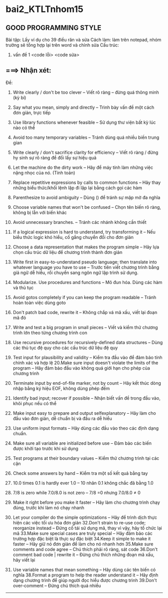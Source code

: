 # bai2_KTLTnhom15
GOOD PROGRAMMING STYLE
----------------------
Bài tập: Lấy ví dụ cho 39 điều răn và sửa
Cách làm: làm trên notepad, nhóm trưởng sẽ tổng hợp lại trên word và chỉnh sửa
Cấu trúc:
1. vấn đề 1
	<code lỗi>
	<code sửa>

===> Nhận xét:
----------------------
Đề:

1. Write clearly / don't be too clever – Viết rõ ràng – đừng
quá thông minh (kỳ bí)
2. Say what you mean, simply and directly – Trình bày vấn đề
một cách đơn giản, trực tiếp
3. Use library functions whenever feasible – Sử dụng thư viện
bất kỳ lúc nào có thể
4. Avoid too many temporary variables – Tránh dùng quá
nhiều biến trung gian
5. Write clearly / don't sacrifice clarity for efficiency – Viết rõ
ràng / đừng hy sinh sự rõ ràng để đổi lấy sự hiệu quả
6. Let the machine do the dirty work – Hãy để máy tính làm
những việc nặng nhọc của nó. (Tính toán)
7. Replace repetitive expressions by calls to common
functions – Hãy thay những biểu thức/khối lệnh lặp đi
lặp lại bằng cách gọi các hàm
8. Parenthesize to avoid ambiguity – Dùng () để tránh sự
mập mờ đa nghĩa

9. Choose variable names that won't be confused – Chọn
tên biến rõ ràng, không bị lẫn với biến khác
10. Avoid unnecessary branches. – Tránh các nhánh không
cần thiết
11. If a logical expression is hard to understand, try
transforming it – Nếu biểu thức logic khó hiểu, cố gắng
chuyển đổi cho đơn giản
12. Choose a data representation that makes the program
simple – Hãy lựa chọn cấu trúc dữ liệu để chương
trình thành đơn giản
13. Write first in easy-to-understand pseudo language;
then translate into whatever language you have to use
– Trước tiên viết chương trình bằng giả ngữ dễ hiểu,
rồi chuyển sang ngôn ngữ lập trình sử dụng.
14. Modularize. Use procedures and functions – Mô đun
hóa. Dùng các hàm và thủ tục
15. Avoid gotos completely if you can keep the program
readable – Tránh hoàn toàn việc dùng goto
16. Don't patch bad code, rewrite it – Không chắp vá mã
xấu, viết lại đoạn mã đó

17. Write and test a big program in small pieces – Viết và
kiểm thử chương trình lớn theo từng chương trình con
18. Use recursive procedures for recursively-defined data
structures – Dùng các thủ tục đệ quy cho các cấu trúc
dữ liệu đệ quy
19. Test input for plausibility and validity – Kiểm tra đầu
vào để đảm bảo tính chính xác và hợp lệ
20.Make sure input doesn't violate the limits of the
program – Hãy đảm bảo đầu vào không quá giới hạn
cho phép của chương trình
21. Terminate input by end-of-file marker, not by count –
Hãy kết thúc dòng nhập bằng ký hiệu EOF, không
dùng phép đếm
22. Identify bad input; recover if possible – Nhận biết vấn
đề trong đầu vào, khôi phục nếu có thể
23. Make input easy to prepare and output selfexplanatory
– Hãy làm cho đầu vào đơn giản, dễ
chuẩn bị và đầu ra dễ hiểu
24. Use uniform input formats – Hãy dùng các đầu vào
theo các định dạng chuẩn.

25. Make sure all variable are initialized before use – Đảm
bảo các biến được khởi tạo trước khi sử dụng
26. Test programs at their boundary values – Kiểm thử
chương trình tại các cận
27. Check some answers by hand – Kiểm tra một số kết
quả bằng tay
28. 10.0 times 0.1 is hardly ever 1.0 – 10 nhân 0.1 không
chắc đã bằng 1.0
29. 7/8 is zero while 7.0/8.0 is not zero – 7/8 =0 nhưng
7.0/8.0 ≠ 0
30. Make it right before you make it faster – Hãy làm cho
chương trình chạy đúng, trước khi làm nó chạy nhanh

31. Let your compiler do the simple optimizations – Hãy
để trình dịch thực hiện các việc tối ưu hóa đơn giản
32.Don't strain to re-use code; reorganize instead – Đừng
cố tái sử dụng mã, thay vì vậy, hãy tổ chức lại mã
33.Make sure special cases are truly special – Hãy đảm
bảo các trường hợp đặc biệt là thực sự đặc biệt
34.Keep it simple to make it faster – Hãy giữ nó đơn giản
để làm cho nó nhanh hơn
35.Make sure comments and code agree – Chú thích phải
rõ ràng, sát code
36.Don't comment bad code | rewrite it – Đừng chú thích
những đoạn mã xấu, hãy viết lại
37. Use variable names that mean something – Hãy dùng
các tên biến có nghĩa
38.Format a program to help the reader understand it –
Hãy định dạng chương trình để giúp người đọc hiểu
được chương trình
39.Don't over-comment – Đừng chú thích quá nhiều

-------------------------


